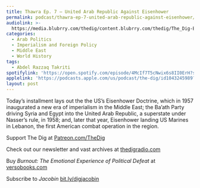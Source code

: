```yaml
---
title: Thawra Ep. 7 – United Arab Republic Against Eisenhower
permalink: podcast/thawra-ep-7-united-arab-republic-against-eisenhower/
audiolink: >-
  https://media.blubrry.com/thedig/content.blubrry.com/thedig/The_Dig-EP_441-Takriti.mp3
categories:
  - Arab Politics
  - Imperialism and Foreign Policy
  - Middle East
  - World History
tags:
  - Abdel Razzaq Takriti
spotifylink: 'https://open.spotify.com/episode/4McIf7T5cNwix6s8II0ErH?si=082c7069a86a4a67'
applelink: 'https://podcasts.apple.com/us/podcast/the-dig/id1043245989?i=1000652068752'
layout: post
---
```


Today’s installment lays out the the US’s Eisenhower Doctrine, which in 1957 inaugurated a new era of imperialism in the Middle East; the Ba’ath Party driving Syria and Egypt into the United Arab Republic, a superstate under Nasser’s rule, in 1958; and, later that year, Eisenhower landing US Marines in Lebanon, the first American combat operation in the region.

Support The Dig at [Patreon.com/TheDig](http://patreon.com/TheDig)

Check out our newsletter and vast archives at [thedigradio.com](http://thedigradio.com)

Buy *Burnout: The Emotional Experience of Political Defeat* at [versobooks.com](http://versobooks.com)

Subscribe to *Jacobin* [bit.ly/digjacobin](http://bit.ly/digjacobin)
